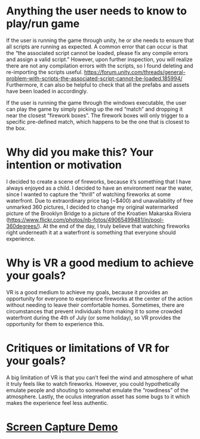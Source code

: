 # Anything the user needs to know to play/run game
If the user is running the game through unity, he or she needs to ensure that all scripts are running as expected. A common error that can occur is that the “the associated script cannot be loaded, please fix any compile errors and assign a valid script.” However, upon further inspection, you will realize there are not any compilation errors with the scripts, so I found deleting and re-importing the scripts useful. https://forum.unity.com/threads/general-problem-with-scripts-the-associated-script-cannot-be-loaded.185994/ Furthermore, it can also be helpful to check that all the prefabs and assets have been loaded in accordingly. 

If the user is running the game through the windows executable, the user can play the game by simply picking up the red “match” and dropping it near the closest “firework boxes”. The firework boxes will only trigger to a specific pre-defined match, which happens to be the one that is closest to the box.

# Why did you make this? Your intention or motivation
I decided to create a scene of fireworks, because it’s something that I have always enjoyed as a child. I decided to have an environment near the water, since I wanted to capture the “thrill” of watching fireworks at some waterfront. Due to extraordinary price tag (~$400) and unavailability of free unmarked 360 pictures, I decided to change my original watermarked picture of the Brooklyn Bridge to a picture of the Kroatien Makarska Riviera (https://www.flickr.com/photos/nb-fotos/49065499481/in/pool-360degrees/). At the end of the day, I truly believe that watching fireworks right underneath it at a waterfront is something that everyone should experience.

# Why is VR a good medium to achieve your goals?
VR is a good medium to achieve my goals, because it provides an opportunity for everyone to experience fireworks at the center of the action without needing to leave their comfortable homes. Sometimes, there are circumstances that prevent individuals from making it to some crowded waterfront during the 4th of July (or some holiday), so VR provides the opportunity for them to experience this. 

# Critiques or limitations of VR for your goals? 
A big limitation of VR is that you can’t feel the wind and atmosphere of what it truly feels like to watch fireworks. However, you could hypothetically emulate people and shouting to somewhat emulate the “rowdiness” of the atmosphere. Lastly, the oculus integration asset has some bugs to it which makes the experience feel less authentic.

# [Screen Capture Demo](https://www.youtube.com/watch?v=uZsPacEAqg4&feature=youtu.be)


